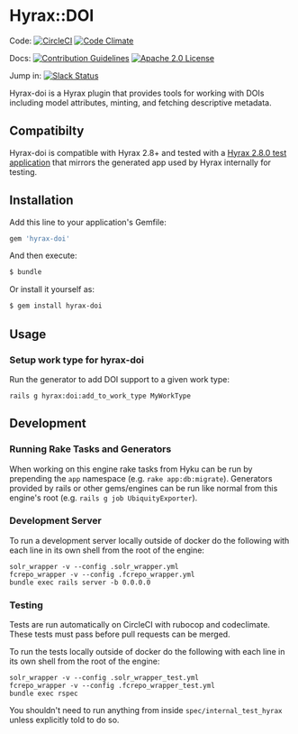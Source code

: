 # Hyrax::DOI
Code: [![CircleCI](https://circleci.com/gh/ubiquitypress/hyrax-doi.svg?style=svg)](https://circleci.com/gh/ubiquitypress/hyrax-doi)
[![Code Climate](https://codeclimate.com/github/ubiquitypress/hyrax-doi/badges/gpa.svg)](https://codeclimate.com/github/ubiquitypress/hyrax-doi)


Docs: [![Contribution Guidelines](http://img.shields.io/badge/CONTRIBUTING-Guidelines-blue.svg)](./CONTRIBUTING.md)
[![Apache 2.0 License](http://img.shields.io/badge/APACHE2-license-blue.svg)](./LICENSE)

Jump in: [![Slack Status](http://slack.samvera.org/badge.svg)](http://slack.samvera.org/)

Hyrax-doi is a Hyrax plugin that provides tools for working with DOIs including model attributes, minting, and fetching descriptive metadata.

## Compatibilty
Hyrax-doi is compatible with Hyrax 2.8+ and tested with a [Hyrax 2.8.0 test application](https://github.com/ubiquitypress/hyrax_test_app) that mirrors the generated app used by Hyrax internally for testing.

## Installation
Add this line to your application's Gemfile:

```ruby
gem 'hyrax-doi'
```

And then execute:
```bash
$ bundle
```

Or install it yourself as:
```bash
$ gem install hyrax-doi
```

## Usage

### Setup work type for hyrax-doi
Run the generator to add DOI support to a given work type:
```
rails g hyrax:doi:add_to_work_type MyWorkType
```

## Development

### Running Rake Tasks and Generators
When working on this engine rake tasks from Hyku can be run by prepending the `app` namespace (e.g. `rake app:db:migrate`). Generators provided by rails or other gems/engines can be run like normal from this engine's root (e.g. `rails g job UbiquityExporter`).

### Development Server

To run a development server locally outside of docker do the following with each line in its own shell from the root of the engine:
```
solr_wrapper -v --config .solr_wrapper.yml
fcrepo_wrapper -v --config .fcrepo_wrapper.yml
bundle exec rails server -b 0.0.0.0
```

### Testing

Tests are run automatically on CircleCI with rubocop and codeclimate.  These tests must pass before pull requests can be merged.

To run the tests locally outside of docker do the following with each line in its own shell from the root of the engine:
```
solr_wrapper -v --config .solr_wrapper_test.yml
fcrepo_wrapper -v --config .fcrepo_wrapper_test.yml
bundle exec rspec
```
You shouldn't need to run anything from inside `spec/internal_test_hyrax` unless explicitly told to do so.
